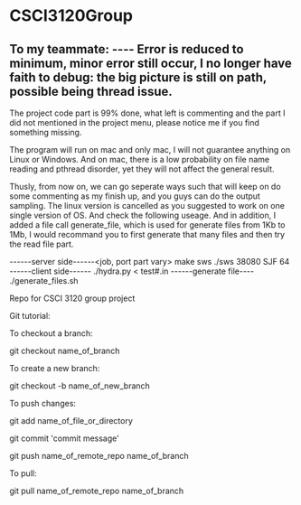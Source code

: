 # CSCI3120Group
To my teammate:
--<update>--
Error is reduced to minimum, minor error still occur, I no longer have faith to debug: the big picture is still on path, possible being thread issue.
------------

The project code part is 99% done, what left is commenting and the part I did not mentioned in the project menu, please notice me if you find something missing.

The program will run on mac and only mac, I will not guarantee anything on Linux or Windows. And on mac, there is a low probability on file name reading and pthread disorder, yet they will not affect the general result.

Thusly, from now on, we can go seperate ways such that will keep on do some commenting as my finish up, and you guys can do the output sampling. The linux version is cancelled as you suggested to work on one single version of OS. And check the following useage. And in addition, I added a file call generate_file, which is used for generate files from 1Kb to 1Mb, I would recommand you to first generate that many files and then try the read file part.

------server side------<job, port part vary>
make sws 
./sws 38080 SJF 64
------client side------
./hydra.py < test#.in
------generate file----
./generate_files.sh



Repo for CSCI 3120 group project

Git tutorial:

To checkout a branch:

git checkout name_of_branch

To create a new branch:

git checkout -b name_of_new_branch

To push changes:

git add name_of_file_or_directory

git commit 'commit message'

git push name_of_remote_repo name_of_branch

To pull:

git pull name_of_remote_repo name_of_branch
